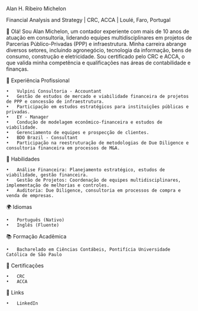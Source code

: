 Alan H. Ribeiro Michelon

Financial Analysis and Strategy | CRC, ACCA | Loulé, Faro, Portugal

👋 Olá! Sou Alan Michelon, um contador experiente com mais de 10 anos de atuação em consultoria, liderando equipes multidisciplinares em projetos de Parcerias Público-Privadas (PPP) e infraestrutura. Minha carreira abrange diversos setores, incluindo agronegócio, tecnologia da informação, bens de consumo, construção e eletricidade. Sou certificado pelo CRC e ACCA, o que valida minha competência e qualificações nas áreas de contabilidade e finanças.

💼 Experiência Profissional

	•	Vulpini Consultoria - Accountant
	•	Gestão de estudos de mercado e viabilidade financeira de projetos de PPP e concessão de infraestrutura.
	•	Participação em estudos estratégicos para instituições públicas e privadas.
	•	EY - Manager
	•	Condução de modelagem econômico-financeira e estudos de viabilidade.
	•	Gerenciamento de equipes e prospecção de clientes.
	•	BDO Brazil - Consultant
	•	Participação na reestruturação de metodologias de Due Diligence e consultoria financeira em processos de M&A.

🔧 Habilidades

	•	Análise Financeira: Planejamento estratégico, estudos de viabilidade, gestão financeira.
	•	Gestão de Projetos: Coordenação de equipes multidisciplinares, implementação de melhorias e controles.
	•	Auditoria: Due Diligence, consultoria em processos de compra e venda de empresas.

🌍 Idiomas

	•	Português (Nativo)
	•	Inglês (Fluente)

📚 Formação Acadêmica

	•	Bacharelado em Ciências Contábeis, Pontifícia Universidade Católica de São Paulo

📜 Certificações

	•	CRC
	•	ACCA

🔗 Links

	•	LinkedIn
